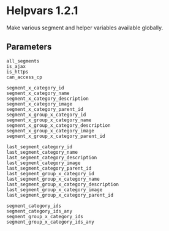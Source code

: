 # Helpvars 1.2.1

Make various segment and helper variables available globally.

## Parameters

	all_segments
	is_ajax
	is_https
	can_access_cp

	segment_x_category_id
	segment_x_category_name
	segment_x_category_description
	segment_x_category_image
	segment_x_category_parent_id
	segment_x_group_x_category_id
	segment_x_group_x_category_name
	segment_x_group_x_category_description
	segment_x_group_x_category_image
	segment_x_group_x_category_parent_id

	last_segment_category_id
	last_segment_category_name
	last_segment_category_description
	last_segment_category_image
	last_segment_category_parent_id
	last_segment_group_x_category_id
	last_segment_group_x_category_name
	last_segment_group_x_category_description
	last_segment_group_x_category_image
	last_segment_group_x_category_parent_id

	segment_category_ids
	segment_category_ids_any
	segment_group_x_category_ids
	segment_group_x_category_ids_any